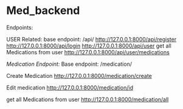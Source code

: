 # Med_backend

Endpoints: 

USER Related: 
base endpoint: /api/
http://127.0.0.1:8000/api/register
http://127.0.0.1:8000/api/login
http://127.0.0.1:8000/api/user
get all Medications from user 
http://127.0.0.1:8000/api/user/medications


*Medication Endpoint:*
Base endpoint: /medication/

Create Medication
http://127.0.0.1:8000/medication/create

Edit medication 
http://127.0.0.1:8000/medication/id

get all Medications from user 
http://127.0.0.1:8000/medication/all




